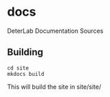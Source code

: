 # docs
DeterLab Documentation Sources

## Building
```
cd site
mkdocs build
```
This will build the site in site/site/

